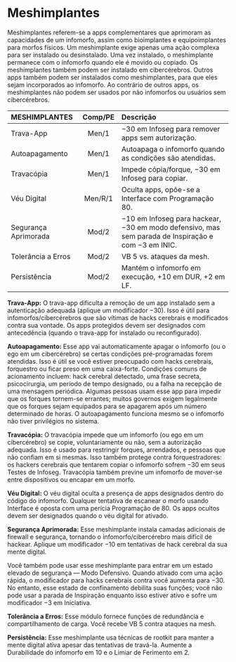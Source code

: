 # Meshimplantes

Meshimplantes referem-se a apps complementares que aprimoram as capacidades de um infomorfo, assim como bioimplantes e equipoimplantes para morfos físicos. Um meshimplante exige apenas uma ação complexa para ser instalado ou desinstalado. Uma vez instalado, o meshimplante permanece com o infomorfo quando ele é movido ou copiado. Os meshimplantes também podem ser instalado em cibercérebros. Outros apps também podem ser instalados como meshimplantes, para que eles sejam incorporados ao infomorfo. Ao contrário de outros apps, os meshimplantes não podem ser usados por não infomorfos ou usuários sem cibercérebros.

<!--sort-->

| MESHIMPLANTES        | Comp/<!-- CLEANED wbr -->PE | Descrição                                                                                          |
|:-------------------- |:-------------------------------------:|:-------------------------------------------------------------------------------------------------- |
| Trava-App            |                 Men/1                 | −30 em Infoseg para remover apps sem autorização.                                                  |
| Autoapagamento       |                 Men/1                 | Autoapaga o infomorfo quando as condições são atendidas.                                           |
| Travacópia           |                 Men/1                 | Impede cópia/forque, −30 em Infoseg para copiar.                                                   |
| Véu Digital          |                Men/R/1                | Oculta apps, opõe-se a Interface com Programação 80.                                               |
| Segurança Aprimorada |                 Mod/2                 | −10 em Infoseg para hackear, −30 em modo defensivo, mas sem parada de Inspiração e com −3 em INIC. |
| Tolerância a Erros   |                 Mod/2                 | VB 5 vs. ataques da mesh.                                                                          |
| Persistência         |                 Mod/2                 | Mantém o infomorfo em execução, +10 em DUR, +2 em LF.                                              |

<!--sort-->

**Trava-App:** O trava-app dificulta a remoção de um app instalado sem a autenticação adequada (aplique um modificador −30). Isso é útil para infomorfos/cibercérebros que são vítimas de hacks cerebrais e modificados contra sua vontade. Os apps protegidos devem ser designados com antecedência (quando o trava-app for instalado ou reconfigurado).

**Autoapagamento:** Esse app vai automaticamente apagar o infomorfo (ou o ego em um cibercérebro) se certas condições pré-programadas forem atendidas. Isso é útil se você estiver preocupado com hacks cerebrais, forquestro ou ficar preso em uma caixa-forte. Condições comuns de acionamento incluem: hack cerebral detectado, uma frase secreta, psicocirurgia, um período de tempo designado, ou a falha na recepção de uma mensagem periódica. Algumas pessoas usam esse app para impedir que os forques tornem-se errantes; muitos governos exigem legalmente que os forques sejam equipados para se apagarem após um número determinado de horas. O autoapagamento funciona mesmo se o infomorfo não tiver privilégios no sistema.

**Travacópia:** O travacópia impede que um infomorfo (ou ego em um cibercérebro) se copie, voluntariamente ou não, sem a autorização adequada. Isso é usado para restringir forques, arrendados, e pessoas que não confiam em si mesmas. Isso também protege contra forquestradores: os hackers cerebrais que tentarem copiar o infomorfo sofrem −30 em seus Testes de Infoseg. Travacópia também previne um infomorfo de mover-se entre dispositivos ou encapar em um morfo.

**Véu Digital:** O véu digital oculta a presença de apps designados dentro do código do infomorfo. Qualquer tentativa de escanear o morfo usando Interface é oposta com uma perícia Programação de 80. Os apps ocultos devem ser designados quando o véu digital for ativado.

**Segurança Aprimorada:** Esse meshimplante instala camadas adicionais de firewall e segurança, tornando o infomorfo/cibercérebro mais difícil de hackear. Aplique um modificador −10 em tentativas de hack cerebral da sua mente digital.

<!--sort-union-->

Você também pode usar esse meshimplante para entrar em um estado elevado de segurança — Modo Defensivo. Quando ativado com uma ação rápida, o modificador para hacks cerebrais contra você aumenta para −30. No entanto, esse estado de confinamento debilita suas funções; você não pode usar a parada de Inspiração enquanto isso estiver ativo e sofre um modificador −3 em Iniciativa.

**Tolerância a Erros:** Esse módulo fornece funções de redundância e compartilhamento de carga. Você recebe VB 5 contra ataques na mesh.

**Persistência:** Esse meshimplante usa técnicas de rootkit para manter a mente digital ativa apesar das tentativas de travá-la. Aumente a Durabilidade do infomorfo em 10 e o Limiar de Ferimento em 2.

<!--sort-end-->
